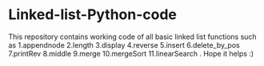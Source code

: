 # Linked-list-Python-code
This repository contains working code of all basic linked list functions such as 
1.appendnode
2.length
3.display
4.reverse
5.insert
6.delete_by_pos
7.printRev
8.middle
9.merge
10.mergeSort
11.linearSearch 
. Hope it helps :)
